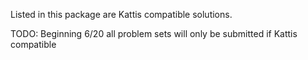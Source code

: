 Listed in this package are Kattis compatible solutions.

TODO: Beginning 6/20 all problem sets will only be submitted if Kattis compatible 

